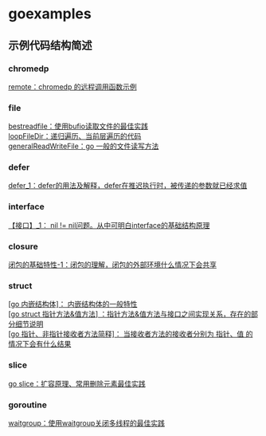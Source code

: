 # goexamples

## 示例代码结构简述
### chromedp
[remote：chromedp 的远程调用函数示例](https://github.com/ichsonx/goexamples/blob/main/chromedp/remote/main.go)
### file
[bestreadfile：使用bufio读取文件的最佳实践](https://github.com/ichsonx/goexamples/blob/main/file/bestreadfile/main.go)  
[loopFileDir：递归遍历、当前层遍历的代码](https://github.com/ichsonx/goexamples/blob/main/file/loopFileDir/main.go)  
[generalReadWriteFile：go 一般的文件读写方法](https://github.com/ichsonx/goexamples/blob/main/file/generalReadWriteFile/ioFIle.go)
### defer
[defer_1：defer的用法及解释，defer在推迟执行时，被传递的参数就已经求值](https://github.com/ichsonx/goexamples/blob/main/defer/defer_1.go)
### interface  
[【接口】_1： nil != nil问题。从中可明白interface的基础结构原理](https://github.com/ichsonx/goexamples/blob/main/gointerface/gointerface_1.go)
### closure
[闭包的基础特性-1：闭包的理解，闭包的外部环境什么情况下会共享](https://github.com/ichsonx/goexamples/blob/main/closure/goclosure_1.go)
### struct
[[go 内嵌结构体]： 内嵌结构体的一般特性](https://github.com/ichsonx/goexamples/blob/main/struct/innerStruct.go)  
[[go struct 指针方法&值方法] ：指针方法&值方法与接口之间实现关系，存在的部分细节说明](https://github.com/ichsonx/goexamples/blob/main/struct/demo30.go)  
[[go 指针、非指针接收者方法简释]： 当接收者方法的接收者分别为 指针、值 的情况下会有什么结果](https://github.com/ichsonx/goexamples/blob/main/struct/receiverMethod.go)
### slice
[go slice：扩容原理、常用删除元素最佳实践](https://github.com/ichsonx/goexamples/blob/main/slice/goSlice.go)
### goroutine
[waitgroup：使用waitgroup关闭多线程的最佳实践](https://github.com/ichsonx/goexamples/blob/main/goroutine/waitgroup/waitgroupCloseMultipleGoroutine.go)